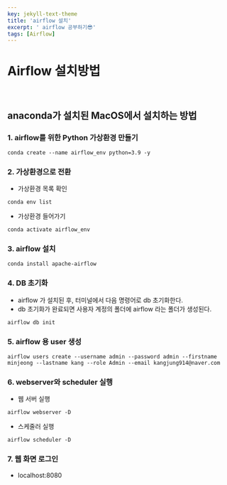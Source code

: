 ```yaml
---
key: jekyll-text-theme
title: 'airflow 설치'
excerpt: ' airflow 공부하기😎'
tags: [Airflow]
---
```



#  Airflow 설치방법 

<br>

## anaconda가 설치된 MacOS에서 설치하는 방법



### 1. airflow를 위한 Python 가상환경 만들기

```
conda create --name airflow_env python=3.9 -y
```

### 2. 가상환경으로 전환

* 가상환경 목록 확인

```
conda env list
```

* 가상환경 들어가기

```
conda activate airflow_env
```

### 3. airflow 설치

```
conda install apache-airflow
```

### 4. DB 초기화

* airflow 가 설치된 후, 터미널에서 다음 명령어로 db 초기화한다.
* db 초기화가 완료되면 사용자 계정의 폴더에 airflow 라는 폴더가 생성된다.

```
airflow db init
```

### 5. airflow 용 user 생성

~~~
airflow users create --username admin --password admin --firstname minjeong --lastname kang --role Admin --email kangjung914@naver.com
~~~

### 6. webserver와 scheduler 실행

* 웹 서버 실행

~~~
airflow webserver -D
~~~

* 스케줄러 실행

~~~
airflow scheduler -D
~~~

### 7. 웹 화면 로그인

* localhost:8080